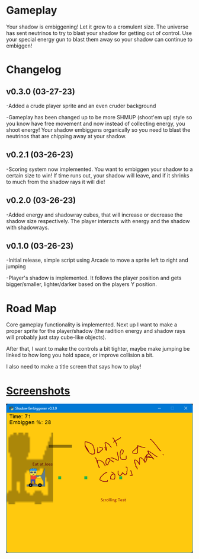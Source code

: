 # Gameplay
Your shadow is embiggening! Let it grow to a cromulent size. The universe has sent neutrinos to try to blast your shadow for getting out of control. Use your special energy gun to blast them away so your shadow can continue to embiggen!

Changelog
=

v0.3.0 (03-27-23)
-
-Added a crude player sprite and an even cruder background

-Gameplay has been changed up to be more SHMUP (shoot'em up) style so you know have free movement and now instead of collecting energy, you shoot energy! Your shadow embiggens organically so you need to blast the neutrinos that are chipping away at your shadow.

v0.2.1 (03-26-23)
-
-Scoring system now implemented. You want to embiggen your shadow to a certain size to win! If time runs out, your shadow will leave, and if it shrinks to much from the shadow rays it will die!

v0.2.0 (03-26-23)
-
-Added energy and shadowray cubes, that will increase or decrease the shadow size respectively. The player interacts with energy and the shadow with shadowrays.


v0.1.0 (03-26-23)
-
-Initial release, simple script using Arcade to move a sprite left to right and jumping

-Player's shadow is implemented. It follows the player position and gets bigger/smaller, lighter/darker based on the players Y position.


Road Map
=
Core gameplay functionality is implemented. Next up I want to make a proper sprite for the player/shadow (the radition energy and shadow rays will probably just stay cube-like objects).

After that, I want to make the controls a bit tighter, maybe make jumping be linked to how long you hold space, or improve collision a bit.

I also need to make a title screen that says how to play!


[Screenshots](/screenshots)
=
![Alt text](/screenshots/v0-3-0_1.png?raw=true "Gameplay")
